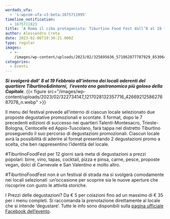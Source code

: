 ```yaml
---
wordads_ufa:
  - 's:wpcom-ufa-v3-beta:1675711995'
timeline_notification:
  - 1675711823
title: 'A Roma il cibo protagonista: Tiburtino Food Fest dall’8 al 19 febbraio'
author: Alessandro Creta
date: 2023-02-06T19:30:21.000Z
type: regular
images:
  - >-
    /images/wp-content/uploads/2023/02/325695636_571862877787929_8530645849939839518_n.webp
categories:
  - Eventi
---
```


***Si svolgerà dall’ 8 al 19 Febbraio all’interno dei locali aderenti del quartiere Tiburtino\&dintorni,  l’evento eno gastronomico più goloso della Capitale***.
{{\< figure src="/images/wp-content/uploads/2023/02/322734147\_1217028132357716\_4266921258627687078\_n.webp" >}}

Il menu del festival prevede all’interno di ciascun locale selezionato due proposte degustative promozionali e scontate. ll format, dopo le 7 precedenti edizioni di successo nei quartieri Talenti-Montesacro, Trieste- Bologna, Centocelle ed Appio-Tuscolano, farà tappa nel distretto Tiburtino proseguendo il suo percorso di degustazioni promozionali. Ciascun locale avrà la possibilità di aderire al format presentando 2 degustazioni promo a scelta, che ben rappresentino l’identità del locale.

\#TiburtinoFoodFest per 12 giorni sarà meta di degustazioni a prezzi popolari: birre, vino, tapas, cocktail, pizza e pinsa, carne, pesce, proposte vegan, dolci di Carnevale e San Valentino e molto altro.

\#TiburtinoFoodFest non è un festival di strada ma si svolgerà comodamente nei locali selezionati :un’occasione per scoprire sia le nuove aperture che riscoprire con gusto le attività storiche.

I Prezzi delle degustazioni? Da € 5 per colazioni fino ad un massimo di € 35 per i menu completi. Si raccomanda la prenotazione direttamente al locale che si intende ‘degustare’. Tutte le info sono disponibili sulla <a href="https://www.facebook.com/ciaksicucina" target="_blank" rel="noreferrer noopener">pagina ufficiale Facebook dell’evento</a>.
